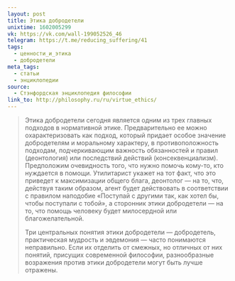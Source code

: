 ```yaml
---
layout: post
title: Этика добродетели
unixtime: 1602005299
vk: https://vk.com/wall-199052526_46
telegram: https://t.me/reducing_suffering/41
tags:
  - ценности_и_этика
  - добродетели
meta_tags:
  - статьи
  - энциклопедии
source:
  - Стэнфордская энциклопедия философии
link_to: http://philosophy.ru/ru/virtue_ethics/
---
```

>Этика добродетели сегодня является одним из трех главных подходов в нормативной этике. Предварительно ее можно охарактеризовать как подход, который придает особое значение добродетелям и моральному характеру, в противоположность подходам, подчеркивающим важность обязанностей и правил (деонтология) или последствий действий (консеквенциализм). Предположим очевидность того, что нужно помочь кому-то, кто нуждается в помощи. Утилитарист укажет на тот факт, что это приведет к максимизации общего блага, деонтолог — на то, что, действуя таким образом, агент будет действовать в соответствии с правилом наподобие «Поступай с другими так, как хотел бы, чтобы поступали с тобой», а сторонник этики добродетели — на то, что помощь человеку будет милосердной или благожелательной.
>
>Три центральных понятия этики добродетели — добродетель, практическая мудрость и эвдемония — часто понимаются неправильно. Если их отделить от смежных, но отличных от них понятий, присущих современной философии, разнообразные возражения против этики добродетели могут быть лучше отражены.